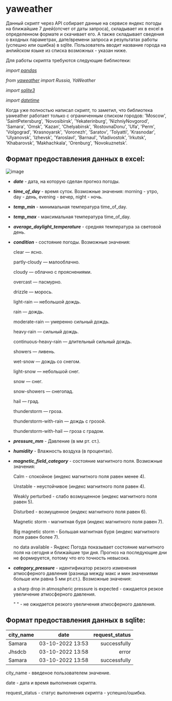 # yaweather

Данный скрипт через API собирает данные на сервисе яндекс погоды на ближайшие 7 дней(отсчет от даты запроса), складывает их в excel в определенном формате и скачивает его. А также складывает сведения о входных параметрах, дате/времени запроса и результатах работы (успешно или ошибка) в sqlite. Пользователь вводит название города на анлийском языке из списка возможных - указан ниже.

Для работы скрипта требуются следующие библиотеки:

*import [pandas](https://pandas.pydata.org/docs/)*

*from [yaweather](https://pypi.org/project/yaweather/) import Russia, YaWeather*

*import [sqlite3](https://docs.python.org/3/library/sqlite3.html)*

*import [datetime](https://docs.python.org/3/library/datetime.html)*

Когда уже полностью написал скрипт, то заметил, что библиотека yaweather работает только с ограниченным списком городов:
'Moscow',
'SaintPetersburg',
'Novosibirsk',
'Yekaterinburg',
'NizhniyNovgorod',
'Samara',
'Omsk',
'Kazan',
'Chelyabinsk',
'RostovnaDonu',
'Ufa',
'Perm',
'Volgograd',
'Krasnoyarsk',
'Voronezh',
'Saratov',
'Tolyatti',
'Krasnodar',
'Ulyanovsk',
'Izhevsk',
'Yaroslavl',
'Barnaul',
'Vladivostok',
'Irkutsk',
'Khabarovsk',
'Makhachkala',
'Orenburg',
'Novokuznetsk'.

## Формат предоставления данных в excel:

![image](https://user-images.githubusercontent.com/111370737/193848817-e78875ad-96b5-4b36-b651-1e79144d87de.png)

* ***date*** - дата, на которую сделан прогноз погоды.
* ***time_of_day*** - время суток. Возможные значения: morning - утро, day - день, evening - вечер, night - ночь.
* ***temp_min*** - минимальная температура time_of_day.
* ***temp_max*** - максимальная температура time_of_day.
* ***average_daylight_temperature*** - средняя температура за световой день.
* ***condition*** - состояние погоды. Возможные значения:


  clear — ясно.

  partly-cloudy — малооблачно.

  cloudy — облачно с прояснениями.

  overcast — пасмурно.

  drizzle — морось.

  light-rain — небольшой дождь.

  rain — дождь.

  moderate-rain — умеренно сильный дождь.

  heavy-rain — сильный дождь.

  continuous-heavy-rain — длительный сильный дождь.

  showers — ливень.

  wet-snow — дождь со снегом.

  light-snow — небольшой снег.

  snow — снег.

  snow-showers — снегопад.

  hail — град.

  thunderstorm — гроза.

  thunderstorm-with-rain — дождь с грозой.

  thunderstorm-with-hail — гроза с градом.

* ***pressure_mm*** - Давление (в мм рт. ст.).
* ***humidity*** - Влажность воздуха (в процентах).
* ***magnetic_field_category*** - состояние магнитного поля. Возможные значения:

  Calm - спокойное (индекс магнитного поля равен менее 4).

  Unstable - неустойчивое (индекс магнитного поля равен 4).

  Weakly perturbed - слабо возмущенное (индекс магнитного поля равен 5).

  Disturbed - возмущенное (индекс магнитного поля равен 6).

  Magnetic storm - магнитная буря (индекс магнитного поля равен 7).

  Big magnetic storm - Большая магнитная буря (индекс магнитного поля равен  более 7).

  no data available - Яндекс Погода показывает состояние магнитного поля на сегодня и ближайшие три дня. Прогноз на последующие дни не формируется, потому                       что его точность невысока.
* ***category_pressure*** - идентификатор резкого изменения атмосферного давления (разница между макс
                          и мин значениями больше или равна 5 мм рт.ст.). Возможные значения:
                          
  a sharp drop in atmospheric pressure is expected - ожидается резкое увеличение атмосферного давления.
  
  " " - не ожидается резкого увеличения атмосферного давления.

## Формат предоставления данных в sqlite:

| city_name     | date              | request_status |
| ------------- |:-----------------:| --------------:|
| Samara        | 03-10-2022 13:53  | successfully   |
| Jhsdcb        | 03-10-2022 13:58  | error          |
| Samara        | 03-10-2022 13:58  | successfully   |

city_name - введеное пользователем значение.

date - дата и время выполнения скрипта.

request_status - статус выполнения скрипта - успешно/ошибка.

